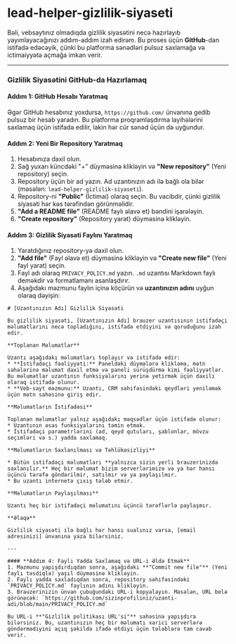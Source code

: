# lead-helper-gizlilik-siyaseti
Bəli, vebsaytınız olmadıqda gizlilik siyasətini necə hazırlayıb yayımlayacağınızı addım-addım izah edirəm. Bu proses üçün **GitHub**-dan istifadə edəcəyik, çünki bu platforma sənədləri pulsuz saxlamağa və ictimaiyyətə açmağa imkan verir.

-----

### **Gizlilik Siyasətini GitHub-da Hazırlamaq**

#### **Addım 1: GitHub Hesabı Yaratmaq**

Əgər GitHub hesabınız yoxdursa, `https://github.com/` ünvanına gedib pulsuz bir hesab yaradın. Bu platforma proqramlaşdırma layihələrini saxlamaq üçün istifadə edilir, lakin hər cür sənəd üçün də uyğundur.

#### **Addım 2: Yeni Bir Repository Yaratmaq**

1.  Hesabınıza daxil olun.
2.  Sağ yuxarı küncdəki "+" düyməsinə klikləyin və **"New repository"** (Yeni repository) seçin.
3.  Repository üçün bir ad yazın. Ad uzantınızın adı ilə bağlı ola bilər (məsələn: `lead-helper-gizlilik-siyaseti`).
4.  Repository-ni **"Public"** (İctimai) olaraq seçin. Bu vacibdir, çünki gizlilik siyasəti hər kəs tərəfindən görünməlidir.
5.  **"Add a README file"** (README faylı əlavə et) bəndini işarələyin.
6.  **"Create repository"** (Repository yarat) düyməsinə klikləyin.

#### **Addım 3: Gizlilik Siyasəti Faylını Yaratmaq**

1.  Yaratdığınız repository-yə daxil olun.
2.  **"Add file"** (Fayl əlavə et) düyməsinə klikləyin və **"Create new file"** (Yeni fayl yarat) seçin.
3.  Fayl adı olaraq `PRIVACY_POLICY.md` yazın. `.md` uzantısı Markdown faylı deməkdir və formatlamanı asanlaşdırır.
4.  Aşağıdakı məzmunu faylın içinə köçürün və **uzantınızın adını** uyğun olaraq dəyişin:

<!-- end list -->

```
# [Uzantınızın Adı] Gizlilik Siyasəti

Bu gizlilik siyasəti, [Uzantınızın Adı] brauzer uzantısının istifadəçi məlumatlarını necə topladığını, istifadə etdiyini və qoruduğunu izah edir.

**Toplanan Məlumatlar**

Uzantı aşağıdakı məlumatları toplayır və istifadə edir:
* **İstifadəçi fəaliyyəti:** Paneldəki düymələrə klikləmə, mətn sahələrinə məlumat daxil etmə və paneli sürüşdürmə kimi fəaliyyətlər. Bu məlumatlar uzantının funksiyalarını yerinə yetirmək üçün daxili olaraq istifadə olunur.
* **Veb-sayt məzmunu:** Uzantı, CRM səhifəsindəki qeydləri yeniləmək üçün mətn sahəsinə giriş edir.

**Məlumatların İstifadəsi**

Toplanan məlumatlar yalnız aşağıdakı məqsədlər üçün istifadə olunur:
* Uzantının əsas funksiyalarını təmin etmək.
* İstifadəçi parametrlərini (ad, qeyd qutuları, şablonlar, mövzu seçimləri və s.) yadda saxlamaq.

**Məlumatların Saxlanılması və Təhlükəsizliyi**

* Bütün istifadəçi məlumatları **yalnızca sizin yerli brauzerinizdə saxlanılır.** Heç bir məlumat bizim serverlərimizə və ya hər hansı üçüncü tərəfə göndərilmir, satılmır və ya paylaşılmır.
* Bu uzantı internetə çıxış tələb etmir.

**Məlumatların Paylaşılması**

Uzantı heç bir istifadəçi məlumatını üçüncü tərəflərlə paylaşmır.

**Əlaqə**

Gizlilik siyasəti ilə bağlı hər hansı sualınız varsa, [email adresinizi] ünvanına yaza bilərsiniz.

---

#### **Addım 4: Faylı Yadda Saxlamaq və URL-i Əldə Etmək**
1. Məzmunu yapışdırdıqdan sonra, aşağıdakı **"Commit new file"** (Yeni faylı təsdiqlə) yaşıl düyməsinə klikləyin.
2. Faylı yadda saxladıqdan sonra, repository səhifəsindəki `PRIVACY_POLICY.md` faylının adını klikləyin.
3. Brauzerinizin ünvan çubuğundakı URL-i kopyalayın. Məsələn, URL belə görünəcək: `https://github.com/sizinprofiliniz/uzanti-adi/blob/main/PRIVACY_POLICY.md`

Bu URL-i **"Gizlilik politikası URL'si"** sahəsinə yapışdıra bilərsiniz. Bu, uzantınızın heç bir məlumatı xarici serverlərə göndərmədiyini açıq şəkildə ifadə etdiyi üçün tələblərə tam cavab verir.
```
